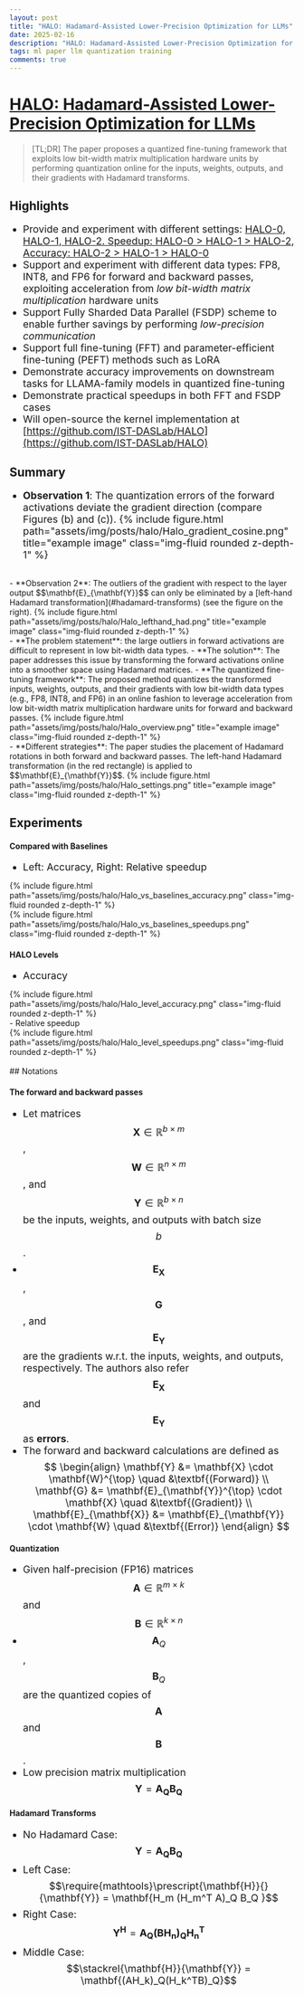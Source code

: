 ```yaml
---
layout: post
title: "HALO: Hadamard-Assisted Lower-Precision Optimization for LLMs"
date: 2025-02-16
description: "HALO: Hadamard-Assisted Lower-Precision Optimization for LLMs"
tags: ml paper llm quantization training
comments: true
---
```

<style>
li {
    font-size: 1.1rem; /* Adjust as needed */
}
</style>

# [HALO: Hadamard-Assisted Lower-Precision Optimization for LLMs](https://arxiv.org/abs/2501.02625)
> [TL;DR] 
> The paper proposes a quantized fine-tuning framework that exploits low bit-width matrix multiplication hardware units by performing quantization online for the inputs, weights, outputs, and their gradients with Hadamard transforms.

## Highlights
- Provide and experiment with different settings: [HALO-0, HALO-1, HALO-2. Speedup: HALO-0 > HALO-1 > HALO-2, Accuracy: HALO-2 > HALO-1 > HALO-0](#halo-levels)
- Support and experiment with different data types: FP8, INT8, and FP6 for forward and backward passes, exploiting acceleration from *low bit-width matrix multiplication* hardware units
- Support Fully Sharded Data Parallel (FSDP) scheme to enable further savings by performing *low-precision communication*
- Support full fine-tuning (FFT) and parameter-efficient fine-tuning (PEFT) methods such as LoRA
- Demonstrate accuracy improvements on downstream tasks for LLAMA-family models in quantized fine-tuning
- Demonstrate practical speedups in both FFT and FSDP cases
- Will open-source the kernel implementation at [https://github.com/IST-DASLab/HALO](https://github.com/IST-DASLab/HALO)

## Summary
- **Observation 1**: The quantization errors of the forward activations deviate the gradient direction (compare Figures (b) and (c)).
{% include figure.html path="assets/img/posts/halo/Halo_gradient_cosine.png" title="example image" class="img-fluid rounded z-depth-1" %}

<br>
- **Observation 2**: The outliers of the gradient with respect to the layer output $$\mathbf{E}_{\mathbf{Y}}$$ can only be eliminated by a [left-hand Hadamard transformation](#hadamard-transforms) (see the figure on the right).
{% include figure.html path="assets/img/posts/halo/Halo_lefthand_had.png" title="example image" class="img-fluid rounded z-depth-1" %}

<br>
- **The problem statement**: the large outliers in forward activations are difficult to represent in low bit-width data types.
- **The solution**: The paper addresses this issue by transforming the forward activations online into a smoother space using Hadamard matrices.
- **The quantized fine-tuning framework**: The proposed method quantizes the transformed inputs, weights, outputs, and their gradients with low bit-width data types (e.g., FP8, INT8, and FP6) in an online fashion to leverage acceleration from low bit-width matrix multiplication hardware units for forward and backward passes.
{% include figure.html path="assets/img/posts/halo/Halo_overview.png" title="example image" class="img-fluid rounded z-depth-1" %}

<br>
- **Different strategies**: The paper studies the placement of Hadamard rotations in both forward and backward passes. The left-hand Hadamard transformation (in the red rectangle) is applied to $$\mathbf{E}_{\mathbf{Y}}$$.
{% include figure.html path="assets/img/posts/halo/Halo_settings.png" title="example image" class="img-fluid rounded z-depth-1" %}

<br>

## Experiments

#### Compared with Baselines
- Left: Accuracy, Right: Relative speedup
<div class="row mt-3">
    <div class="col-sm mt-3 mt-md-0">
        {% include figure.html path="assets/img/posts/halo/Halo_vs_baselines_accuracy.png" class="img-fluid rounded z-depth-1" %}
    </div>
    <div class="col-sm mt-3 mt-md-0">
        {% include figure.html path="assets/img/posts/halo/Halo_vs_baselines_speedups.png" class="img-fluid rounded z-depth-1" %}
    </div>
</div>

#### HALO Levels
- Accuracy
<div class="row mt-3">
    <div class="col-sm mt-3 mt-md-0">
        {% include figure.html path="assets/img/posts/halo/Halo_level_accuracy.png" class="img-fluid rounded z-depth-1" %}
    </div>
</div>
- Relative speedup
<div class="row mt-3">
    <div class="col-sm mt-3 mt-md-0">
        {% include figure.html path="assets/img/posts/halo/Halo_level_speedups.png" class="img-fluid rounded z-depth-1" %}
    </div>
</div>

<br>
## Notations

#### The forward and backward passes
- Let matrices $$\mathbf{X} \in \mathbb{R}^{b \times m}$$, $$\mathbf{W} \in \mathbb{R}^{n \times m}$$, and $$\mathbf{Y} \in \mathbb{R}^{b \times n}$$ be the inputs, weights, and outputs with batch size $$b$$.
- $$\mathbf{E}_{\mathbf{X}}$$, $$\mathbf{G}$$, and $$\mathbf{E}_{\mathbf{Y}}$$ are the gradients w.r.t. the inputs, weights, and outputs, respectively. The authors also refer $$\mathbf{E}_{\mathbf{X}}$$ and $$\mathbf{E}_{\mathbf{Y}}$$ as **errors**.
- The forward and backward calculations are defined as
$$
\begin{align}
    \mathbf{Y} &= \mathbf{X} \cdot \mathbf{W}^{\top} \quad &\textbf{(Forward)} \\
    \mathbf{G} &= \mathbf{E}_{\mathbf{Y}}^{\top} \cdot \mathbf{X} \quad &\textbf{(Gradient)} \\
    \mathbf{E}_{\mathbf{X}} &= \mathbf{E}_{\mathbf{Y}} \cdot \mathbf{W} \quad &\textbf{(Error)}
\end{align}
$$

#### Quantization
- Given half-precision (FP16) matrices $$\mathbf{A} \in \mathbb{R}^{m \times k}$$ and $$\mathbf{B} \in \mathbb{R}^{k \times n}$$
- $$\mathbf{A}_Q$$, $$\mathbf{B}_Q$$ are the quantized copies of $$\mathbf{A}$$ and $$\mathbf{B}$$.
- Low precision matrix multiplication $$\mathbf{Y} = \mathbf{A_Q B_Q}$$

#### Hadamard Transforms
- No Hadamard Case: $$\mathbf{Y} = \mathbf{A_Q B_Q}$$
- Left Case: $$\require{mathtools}\prescript{\mathbf{H}}{}{\mathbf{Y}} = \mathbf{H_m  (H_m^T A)_Q B_Q }$$
- Right Case: $$\mathbf{Y^H} = \mathbf{ A_Q (B H_n)_Q H_n^T}$$
- Middle Case: $$\stackrel{\mathbf{H}}{\mathbf{Y}} = \mathbf{(AH_k)_Q(H_k^TB)_Q}$$


